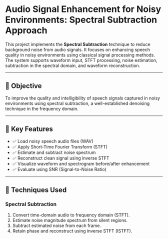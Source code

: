 # Audio Signal Enhancement for Noisy Environments: Spectral Subtraction Approach

This project implements the **Spectral Subtraction** technique to reduce background noise from audio signals. It focuses on enhancing speech quality in noisy environments using classical signal processing methods. The system supports waveform input, STFT processing, noise estimation, subtraction in the spectral domain, and waveform reconstruction.

---

## 🎯 Objective

To improve the quality and intelligibility of speech signals captured in noisy environments using spectral subtraction, a well-established denoising technique in the frequency domain.

---

## 🧠 Key Features

- ✅ Load noisy speech audio files (WAV)
- ✅ Apply Short-Time Fourier Transform (STFT)
- ✅ Estimate and subtract noise spectrum
- ✅ Reconstruct clean signal using inverse STFT
- ✅ Visualize waveform and spectrogram before/after enhancement
- ✅ Evaluate using SNR (Signal-to-Noise Ratio)

---

## 🔧 Techniques Used

### Spectral Subtraction
1. Convert time-domain audio to frequency domain (STFT).
2. Estimate noise magnitude spectrum from silent regions.
3. Subtract estimated noise from each frame.
4. Retain phase and reconstruct using inverse STFT (ISTFT).
